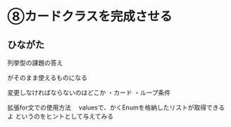 # ⑧カードクラスを完成させる

## ひながた

列挙型の課題の答え

がそのまま使えるものになる

変更しなければならないのはどこか
・カード
・ループ条件

拡張for文での使用方法　
valuesで、かくEnumを格納したリストが取得できるよ
というのをヒントとして与えてみる


